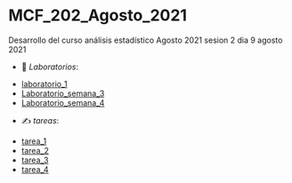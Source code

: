 # MCF_202_Agosto_2021
Desarrollo del curso análisis estadístico Agosto 2021
sesion 2 dia 9 agosto 2021
- 📃 *Laboratorios*:
 + [laboratorio_1](Laboratorio_1.pdf)
 + [Laboratorio_semana_3](Laboratorio_Sem_3.pdf)
 + [Laboratorio_semana_4](Laboratorios/Laboratorio_Sem_4.pdf)
- ✍️ _tareas_:
 + [tarea_1](Tarea_1_MelvinDeLaRosa.pdf)
 + [tarea_2](tareas/Tarea_2_MelvinDeLaRosa.pdf)
 + [tarea_3](tareas/Tarea_3_MelvinDeLaRosa.pdf)
 + [tarea_4](tareas/Tarea_4_MelvinDeLaRosa.pdf)
